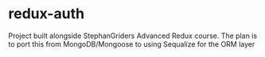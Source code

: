 # redux-auth

Project built alongside StephanGriders Advanced Redux course.
The plan is to port this from MongoDB/Mongoose to using Sequalize for the ORM layer
